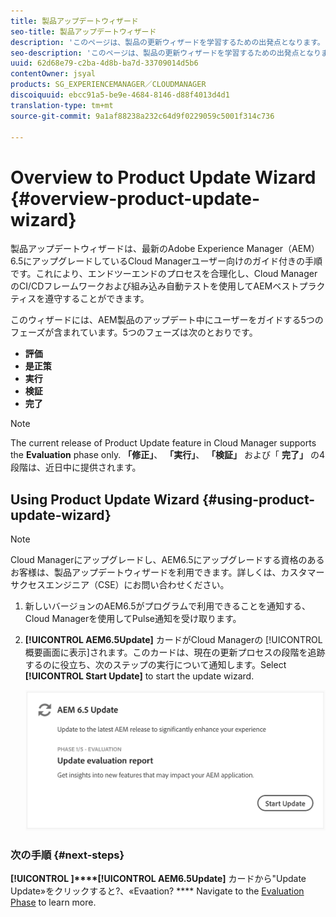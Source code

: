 ```yaml
---
title: 製品アップデートウィザード
seo-title: 製品アップデートウィザード
description: 'このページは、製品の更新ウィザードを学習するための出発点となります。 '
seo-description: 'このページは、製品の更新ウィザードを学習するための出発点となります。 '
uuid: 62d68e79-c2ba-4d8b-ba7d-33709014d5b6
contentOwner: jsyal
products: SG_EXPERIENCEMANAGER／CLOUDMANAGER
discoiquuid: ebcc91a5-be9e-4684-8146-d88f4013d4d1
translation-type: tm+mt
source-git-commit: 9a1af88238a232c64d9f0229059c5001f314c736

---
```



# Overview to Product Update Wizard {#overview-product-update-wizard}

製品アップデートウィザードは、最新のAdobe Experience Manager（AEM）6.5にアップグレードしているCloud Managerユーザー向けのガイド付きの手順です。これにより、エンドツーエンドのプロセスを合理化し、Cloud ManagerのCI/CDフレームワークおよび組み込み自動テストを使用してAEMベストプラクティスを遵守することができます。

このウィザードには、AEM製品のアップデート中にユーザーをガイドする5つのフェーズが含まれています。5つのフェーズは次のとおりです。

* **評価**
* **是正策**
* **実行**
* **検証**
* **完了**

>[!NOTE]
>The current release of Product Update feature in Cloud Manager supports the **Evaluation** phase only. **「修正」**、 **「実行」**、 **「検証」** および「 **完了」** の4段階は、近日中に提供されます。


## Using Product Update Wizard {#using-product-update-wizard}

>[!NOTE]
>Cloud Managerにアップグレードし、AEM6.5にアップグレードする資格のあるお客様は、製品アップデートウィザードを利用できます。詳しくは、カスタマーサクセスエンジニア（CSE）にお問い合わせください。

1. 新しいバージョンのAEM6.5がプログラムで利用できることを通知する、Cloud Managerを使用してPulse通知を受け取ります。

1. **[!UICONTROL AEM6.5Update]** カードがCloud Managerの [!UICONTROL 概要画面に表示]されます。このカードは、現在の更新プロセスの段階を追跡するのに役立ち、次のステップの実行について通知します。Select **[!UICONTROL Start Update]** to start the update wizard.

   ![](assets/Start-Update.png)

### 次の手順 {#next-steps}

**[!UICONTROL ]****[!UICONTROL AEM6.5Update]** カードから&quot;Update Update»をクリックすると?、«Evaation?
**** Navigate to the [Evaluation Phase](evaluation.md) to learn more.
